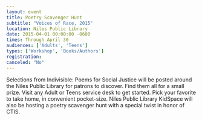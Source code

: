 ```yaml
---
layout: event
title: Poetry Scavenger Hunt
subtitle: "Voices of Race, 2015"
location: Niles Public Library
date: 2015-04-01 00:00:00 -0600
times: Through April 30
audiences: ['Adults', 'Teens']
types: ['Workshop', 'Books/Authors']
registration: 
canceled: "No"
---
```

Selections from Indivisible: Poems for Social Justice will be posted around the Niles Public Library for patrons to discover. Find them all for a small prize. Visit any Adult or Teens service desk to get started. Pick your favorite to take home, in convenient pocket-size.  Niles Public Library KidSpace will also be hosting a poetry scavenger hunt with a special twist in  honor of CTIS.
